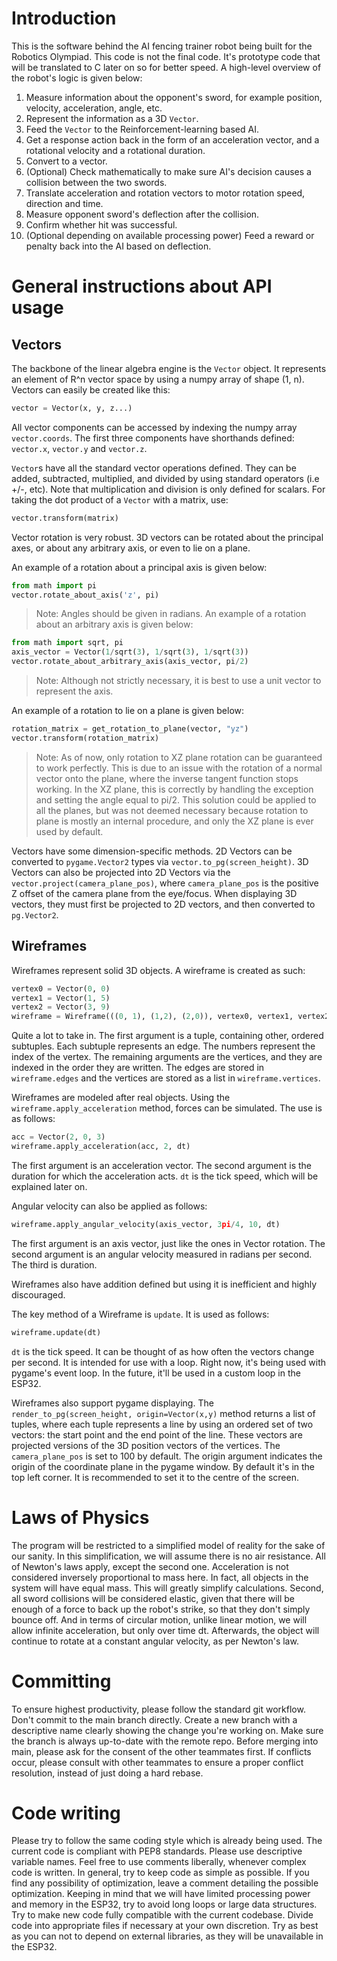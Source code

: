 # Introduction
This is the software behind the AI fencing trainer robot being built for the Robotics Olympiad.
This code is not the final code. It's prototype code that will be translated to C later on so
for better speed. A high-level overview of the robot's logic is given below:

1. Measure information about the opponent's sword, for example position, velocity, acceleration, angle, etc.
2. Represent the information as a 3D `Vector`.
3. Feed the `Vector` to the Reinforcement-learning based AI.
4. Get a response action back in the form of an acceleration vector, and a rotational velocity and a rotational duration.
5. Convert to a vector.
6. (Optional) Check mathematically to make sure AI's decision causes a collision between the two swords.
7. Translate acceleration and rotation vectors to motor rotation speed, direction and time.
8. Measure opponent sword's deflection after the collision.
9. Confirm whether hit was successful.
10. (Optional depending on available processing power) Feed a reward or penalty back into the AI based on deflection.

# General instructions about API usage
## Vectors
The backbone of the linear algebra engine is the `Vector` object. It represents an element of R^n vector space
by using a numpy array of shape (1, n). Vectors can easily be created like this:
```py
vector = Vector(x, y, z...)
```
All vector components can be accessed by indexing the numpy array `vector.coords`. The first three components have
shorthands defined: `vector.x`, `vector.y` and `vector.z`.

`Vector`s have all the standard vector operations defined. They can be added, subtracted, multiplied, and divided by
using standard operators (i.e +/-, etc). Note that multiplication and division is only defined for scalars. For taking
the dot product of a `Vector` with a matrix, use:
```py
vector.transform(matrix)
```
Vector rotation is very robust. 3D vectors can be rotated about the principal axes, or about any arbitrary axis,
or even to lie on a plane.

An example of a rotation about a principal axis is given below:
```py
from math import pi
vector.rotate_about_axis('z', pi)
```
> Note: Angles should be given in radians.
An example of a rotation about an arbitrary axis is given below:
```py
from math import sqrt, pi
axis_vector = Vector(1/sqrt(3), 1/sqrt(3), 1/sqrt(3))
vector.rotate_about_arbitrary_axis(axis_vector, pi/2)
```
> Note: Although not strictly necessary, it is best to use a unit vector to represent the axis.

An example of a rotation to lie on a plane is given below:
```py
rotation_matrix = get_rotation_to_plane(vector, "yz")
vector.transform(rotation_matrix)
```
> Note: As of now, only rotation to XZ plane rotation can be guaranteed to work perfectly. This is due to an issue with the rotation of a
> normal vector onto the plane, where the inverse tangent function stops working. In the XZ plane, this is correctly by handling the exception
> and setting the angle equal to pi/2. This solution could be applied to all the planes, but was not deemed necessary because rotation to plane 
> is mostly an internal procedure, and only the XZ plane is ever used by default.

Vectors have some dimension-specific methods. 2D Vectors can be converted to `pygame.Vector2` types via `vector.to_pg(screen_height)`.
3D Vectors can also be projected into 2D Vectors via the `vector.project(camera_plane_pos)`, where `camera_plane_pos` is the positive
Z offset of the camera plane from  the eye/focus. When displaying 3D vectors, they must first be projected to 2D vectors, and then converted to
`pg.Vector2`.

## Wireframes
Wireframes represent solid 3D objects. A wireframe is created as such:
```py
vertex0 = Vector(0, 0)
vertex1 = Vector(1, 5)
vertex2 = Vector(3, 9)
wireframe = Wireframe(((0, 1), (1,2), (2,0)), vertex0, vertex1, vertex2)
```
Quite  a lot to take in. The first argument is a tuple, containing other, ordered subtuples. Each subtuple represents an edge. The numbers represent
the index of the vertex. The remaining arguments are the vertices, and they are indexed in the order they are written. The edges are stored in `wireframe.edges`
and the vertices are stored as a list in `wireframe.vertices`.

Wireframes are modeled after real objects. Using the `wireframe.apply_acceleration` method, forces can be simulated. The use is as follows:
```py
acc = Vector(2, 0, 3)
wireframe.apply_acceleration(acc, 2, dt)
```
The first argument is an acceleration vector. The second argument is the duration for which the acceleration acts. `dt` is the tick speed, which will 
be explained later on.

Angular velocity can also be applied as follows:
```py
wireframe.apply_angular_velocity(axis_vector, 3pi/4, 10, dt)
```
The first argument is an axis vector, just like the ones in Vector rotation. The second argument is an angular velocity measured in radians per second.
The third is duration.

Wireframes also have addition defined but using it is inefficient and highly discouraged.

The key method of a Wireframe is `update`. It is used as follows:
```py
wireframe.update(dt)
```
`dt` is the tick speed. It can be thought of as how often the vectors change per second. It is intended for use with a loop. Right now, it's
being used with pygame's event loop. In the future, it'll be used in a custom loop in the ESP32.

Wireframes also support pygame displaying. The `render_to_pg(screen_height, origin=Vector(x,y)` method returns a list of tuples, where each tuple represents a line
by using an ordered set of two vectors: the start point and the end point of the line. These vectors are projected versions of the 3D position vectors
of the vertices. The `camera_plane_pos` is set to 100 by default. The origin argument indicates the origin of the coordinate plane in the pygame window.
By default  it's in the top left corner. It is recommended to set it to the centre of the screen.

# Laws of Physics
The program will be restricted to a simplified model of reality for the sake of our sanity. In this simplification, we will assume there is no air
resistance. All of Newton's laws apply, except the second one. Acceleration is not considered inversely proportional to mass here. In fact,
all objects in the system will have equal mass. This will greatly simplify calculations. Second, all sword collisions will be considered elastic,
given that there will be enough of a force to back up the robot's strike, so that they don't simply bounce off. And in terms of circular motion,
unlike linear motion, we will allow infinite acceleration, but only over time dt. Afterwards, the object will continue to rotate at a constant
angular velocity, as per Newton's law.

# Committing
To ensure highest productivity, please follow the standard git workflow. Don't commit to the main branch directly. Create a new branch with a
descriptive name clearly showing the change you're working on. Make sure the branch is always up-to-date with the remote repo. Before
merging into main, please ask for the consent of the other teammates first. If conflicts occur, please consult with other teammates 
to ensure a proper conflict resolution, instead of just doing a hard rebase.

# Code writing
Please try to follow the same coding style which is already being used. The current code is compliant with PEP8 standards.
Please use descriptive variable names. Feel free to use comments liberally, whenever complex code is written. In general, try
to keep code as simple as possible. If you find any possibility of optimization, leave a comment detailing the possible optimization.
Keeping in mind that we will have limited processing power and memory in the ESP32, try to avoid long loops or large data structures.
Try to make new code fully compatible with the current codebase. Divide code into appropriate files if necessary at your own discretion.
Try as best as you can not to depend on external libraries, as they will be unavailable in the ESP32.
